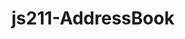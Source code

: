 # js211-AddressBook
<!-- Use the API: https://randomuser.me/api/ to fetch a user now
Fetch a new user multiple times and store them in an array

Then list out all the users in your address book array by name and picture

Figure out how to fetch multiple users in one fetch request
Fetch multiple users on window load

Add a button to each user that when clicked displays the rest of their information like DOB, address and so forth

Once you have the functionality working, feel free to style and structure your address book with CSS and HTML -->